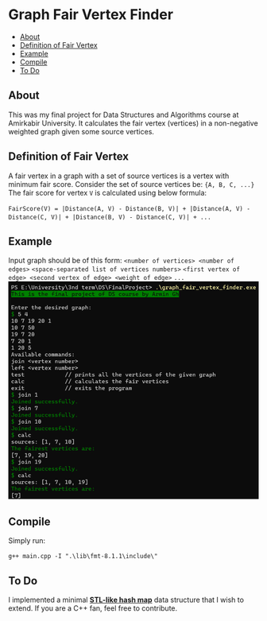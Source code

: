 
# Graph Fair Vertex Finder

- [About](#about)
- [Definition of Fair Vertex](#definition-of-fair-vertex)
- [Example](#example)
- [Compile](#compile)
- [To Do](#to-do)

## About
This was my final project for Data Structures and Algorithms course at Amirkabir University.
It calculates the fair vertex (vertices) in a non-negative weighted graph given some source vertices.

## Definition of Fair Vertex
A fair vertex in a graph with a set of source vertices is a vertex with minimum fair score.
Consider the set of source vertices be: `{A, B, C, ...}`
The fair score for vertex `V` is calculated using below formula:

`FairScore(V) = |Distance(A, V) - Distance(B, V)| + |Distance(A, V) - Distance(C, V)| + |Distance(B, V) - Distance(C, V)| + ...`

## Example
Input graph should be of this form:
`<number of vertices> <number of edges>`
`<space-separated list of vertices numbers>`
`<first vertex of edge> <second vertex of edge> <weight of edge>`
`...`
![Example](/doc/screenshot.png "Example")

## Compile
Simply run:
```
g++ main.cpp -I ".\lib\fmt-8.1.1\include\"
```

## To Do
I implemented a minimal **[STL-like hash map](hash_map.cpp)** data structure that I wish to extend.
If you are a C++ fan, feel free to contribute.
